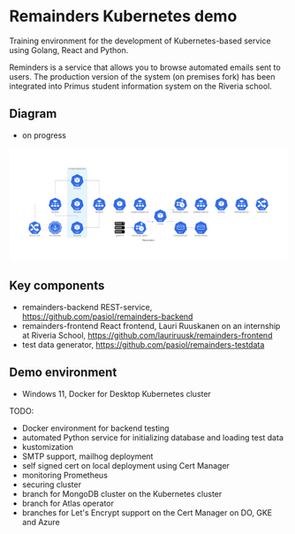 # Remainders Kubernetes demo

Training environment for the development of Kubernetes-based service using Golang, React and Python.

Reminders is a service that allows you to browse automated emails sent to users. The production version of the system (on premises fork) has been integrated into Primus student information system on the Riveria school.

## Diagram

- on progress

![Diagram](diagram/remainders.png)

## Key components

- remainders-backend REST-service, https://github.com/pasiol/remainders-backend
- remainders-frontend React frontend, Lauri Ruuskanen on an internship at Riveria School, https://github.com/lauriruusk/remainders-frontend
- test data generator, https://github.com/pasiol/remainders-testdata

## Demo environment

- Windows 11, Docker for Desktop Kubernetes cluster

TODO:

- Docker environment for backend testing
- automated Python service for initializing database and loading test data
- kustomization
- SMTP support, mailhog deployment
- self signed cert on local deployment using Cert Manager
- monitoring Prometheus
- securing cluster
- branch for MongoDB cluster on the Kubernetes cluster 
- branch for Atlas operator
- branches for Let's Encrypt support on the Cert Manager on DO, GKE and Azure
